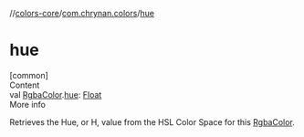 //[colors-core](../../index.md)/[com.chrynan.colors](index.md)/[hue](hue.md)



# hue  
[common]  
Content  
val [RgbaColor](-rgba-color/index.md).[hue](hue.md): [Float](https://kotlinlang.org/api/latest/jvm/stdlib/kotlin/-float/index.html)  
More info  


Retrieves the Hue, or H, value from the HSL Color Space for this [RgbaColor](-rgba-color/index.md).

  



